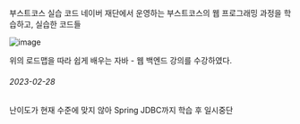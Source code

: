 부스트코스 실습 코드
네이버 재단에서 운영하는 부스트코스의 웹 프로그래밍 과정을 학습하고, 실습한 코드들

![image](https://user-images.githubusercontent.com/106129404/223175162-5822c1f5-a195-44ab-8d0e-94db77dc133f.png)

위의 로드맵을 따라 쉽게 배우는 자바 - 웹 백엔드 강의를 수강하였다.

###### 2023-02-28
난이도가 현재 수준에 맞지 않아 Spring JDBC까지 학습 후 일시중단
